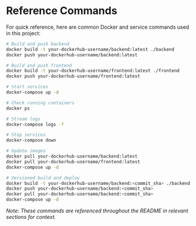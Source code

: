 # Reference Commands

For quick reference, here are common Docker and service commands used in this project:

```sh
# Build and push backend
docker build -t your-dockerhub-username/backend:latest ./backend
docker push your-dockerhub-username/backend:latest

# Build and push frontend
docker build -t your-dockerhub-username/frontend:latest ./frontend
docker push your-dockerhub-username/frontend:latest

# Start services
docker-compose up -d

# Check running containers
docker ps

# Stream logs
docker-compose logs -f

# Stop services
docker-compose down

# Update images
docker pull your-dockerhub-username/backend:latest
docker pull your-dockerhub-username/frontend:latest
docker-compose up -d

# Versioned build and deploy
docker build -t your-dockerhub-username/backend:<commit_sha> ./backend
docker push your-dockerhub-username/backend:<commit_sha>
docker pull your-dockerhub-username/backend:<commit_sha>
docker-compose up -d
```

_Note: These commands are referenced throughout the README in relevant sections for context._
